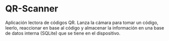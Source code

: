 # QR-Scanner
Aplicación lectora de códigos QR. Lanza la cámara para tomar un código, leerlo, reaccionar en base al código y almacenar la información en una base de datos interna (SQLite) que se tiene en el dispositivo.
